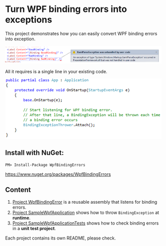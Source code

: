 Turn WPF binding errors into exceptions
=

This project demonstrates how you can easily convert WPF binding errors into exception.
    
![Exception show in Visual Studio](SampleWpfApplication/Pictures/XamlParseException.png)

All it requires is a single line in your existing code.
    
![Exception show in Visual Studio](SampleWpfApplication/Pictures/BindingExceptionThrowerAttach.png)

Install with NuGet:
-

    PM> Install-Package WpfBindingErrors

https://www.nuget.org/packages/WpfBindingErrors


Content
-

 1. [Project WpfBindingError](WpfBindingErrors) is a reusable assembly that listens for binding errors.
 2. [Project SampleWpfApplication](SampleWpfApplication) shows how to throw `BindingException` at **runtime**.
 3. [Project SampleWpfApplicationTests](SampleWpfApplicationTests) shows how to check binding errors in a **unit test project**.
 
Each project contains its own README, please check.